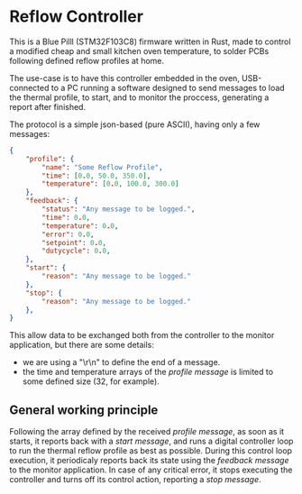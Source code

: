 # Reflow Controller

This is a Blue Pilll (STM32F103C8) firmware written in Rust, made to control a modified cheap and small kitchen oven temperature, to solder PCBs following defined reflow profiles at home.

The use-case is to have this controller embedded in the oven, USB-connected to a PC running a software designed to send messages to load the thermal profile, to start, and to monitor the proccess, generating a report after finished.

The protocol is a simple json-based (pure ASCII), having only a few messages:
```json
{
    "profile": {
        "name": "Some Reflow Profile",
        "time": [0.0, 50.0, 350.0],
        "temperature": [0.0, 100.0, 300.0]
    },
    "feedback": {
        "status": "Any message to be logged.",
        "time": 0.0,
        "temperature": 0.0,
        "error": 0.0,
        "setpoint": 0.0,
        "dutycycle": 0.0,
    },
    "start": {
        "reason": "Any message to be logged."
    },
    "stop": {
        "reason": "Any message to be logged."
    },
}
```

This allow data to be exchanged both from the controller to the monitor application, but there are some details:
- we are using a "\r\n" to define the end of a message.
- the time and temperature arrays of the _profile message_ is limited to some defined size (32, for example).

## General working principle

Following the array defined by the received _profile message_, as soon as it starts, it reports back with a _start message_, and runs a digital controller loop to run the thermal reflow profile as best as possible. During this control loop execution, it periodicaly reports back its state using the _feedback message_ to the monitor application. In case of any critical error, it stops executing the controller and turns off its control action, reporting a _stop message_.
